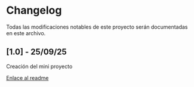 # Changelog
Todas las modificaciones notables de este proyecto serán documentadas en este archivo.

## [1.0] - 25/09/25
Creación del mini proyecto


[Enlace al readme](https://github.com/DarioCarrasco/daweb2526-u01-markdown-dcc/blob/main/README.md)